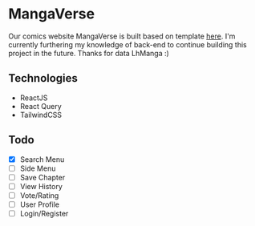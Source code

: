 # MangaVerse

Our comics website MangaVerse is built based on template [here](https://dribbble.com/shots/16591556-Website-Reading-Comic-Online/attachments/11617578?mode=media). I'm currently furthering my knowledge of back-end to continue building this project in the future. 
Thanks for data LhManga :)
## Technologies

* ReactJS
* React Query
* TailwindCSS


## Todo
- [x] Search Menu
- [ ] Side Menu
- [ ] Save Chapter
- [ ] View History
- [ ] Vote/Rating
- [ ] User Profile
- [ ] Login/Register
